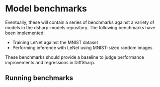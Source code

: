 # Model benchmarks

Eventually, these will contain a series of benchmarks against a variety of models in the 
dsharp-models repository. The following benchmarks have been implemented:

- Training LeNet against the MNIST dataset
- Performing inference with LeNet using MNIST-sized random images

These benchmarks should provide a baseline to judge performance improvements and regressions in 
DiffSharp.

## Running benchmarks

